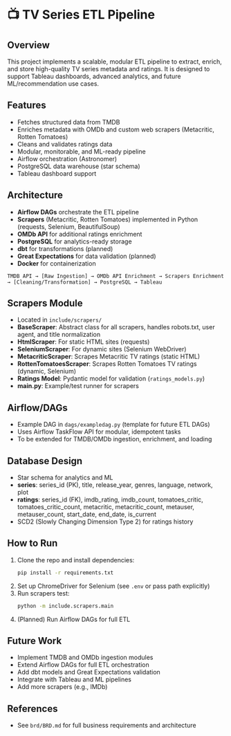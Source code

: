 # 📺 TV Series ETL Pipeline

## Overview
This project implements a scalable, modular ETL pipeline to extract, enrich, and store high-quality TV series metadata and ratings. It is designed to support Tableau dashboards, advanced analytics, and future ML/recommendation use cases.

## Features
- Fetches structured data from TMDB
- Enriches metadata with OMDb and custom web scrapers (Metacritic, Rotten Tomatoes)
- Cleans and validates ratings data
- Modular, monitorable, and ML-ready pipeline
- Airflow orchestration (Astronomer)
- PostgreSQL data warehouse (star schema)
- Tableau dashboard support

## Architecture
- **Airflow DAGs** orchestrate the ETL pipeline
- **Scrapers** (Metacritic, Rotten Tomatoes) implemented in Python (requests, Selenium, BeautifulSoup)
- **OMDb API** for additional ratings enrichment
- **PostgreSQL** for analytics-ready storage
- **dbt** for transformations (planned)
- **Great Expectations** for data validation (planned)
- **Docker** for containerization

```
TMDB API → [Raw Ingestion] → OMDb API Enrichment → Scrapers Enrichment → [Cleaning/Transformation] → PostgreSQL → Tableau
```

## Scrapers Module
- Located in `include/scrapers/`
- **BaseScraper**: Abstract class for all scrapers, handles robots.txt, user agent, and title normalization
- **HtmlScraper**: For static HTML sites (requests)
- **SeleniumScraper**: For dynamic sites (Selenium WebDriver)
- **MetacriticScraper**: Scrapes Metacritic TV ratings (static HTML)
- **RottenTomatoesScraper**: Scrapes Rotten Tomatoes TV ratings (dynamic, Selenium)
- **Ratings Model**: Pydantic model for validation (`ratings_models.py`)
- **main.py**: Example/test runner for scrapers

## Airflow/DAGs
- Example DAG in `dags/exampledag.py` (template for future ETL DAGs)
- Uses Airflow TaskFlow API for modular, idempotent tasks
- To be extended for TMDB/OMDb ingestion, enrichment, and loading

## Database Design
- Star schema for analytics and ML
- **series**: series_id (PK), title, release_year, genres, language, network, plot
- **ratings**: series_id (FK), imdb_rating, imdb_count, tomatoes_critic, tomatoes_critic_count, metacritic, metacritic_count, metauser, metauser_count, start_date, end_date, is_current
- SCD2 (Slowly Changing Dimension Type 2) for ratings history

## How to Run
1. Clone the repo and install dependencies:
   ```bash
   pip install -r requirements.txt
   ```
2. Set up ChromeDriver for Selenium (see `.env` or pass path explicitly)
3. Run scrapers test:
   ```bash
   python -m include.scrapers.main
   ```
4. (Planned) Run Airflow DAGs for full ETL

## Future Work
- Implement TMDB and OMDb ingestion modules
- Extend Airflow DAGs for full ETL orchestration
- Add dbt models and Great Expectations validation
- Integrate with Tableau and ML pipelines
- Add more scrapers (e.g., IMDb)

## References
- See `brd/BRD.md` for full business requirements and architecture
